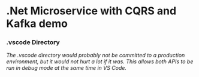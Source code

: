 # .Net Microservice with CQRS and Kafka demo

### .vscode Directory

_The .vscode directory would probably not be committed to a production environment, but it would not hurt a lot if it was. This allows both APIs to be run in debug mode at the same time in VS Code._
